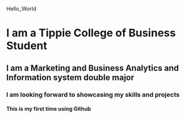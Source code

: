  Hello_World

# **I am a Tippie College of Business Student**
## I am a Marketing and Business Analytics and Information system double major
### I am looking forward to showcasing my skills and projects
#### This is my first time using Github
